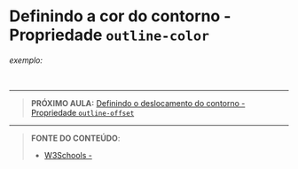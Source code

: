 # Definindo a cor do contorno - Propriedade `outline-color`





###### exemplo:

``` css
```





***

> **PRÓXIMO AULA:** [Definindo o deslocamento do contorno - Propriedade `outline-offset`](../7.4-outline-offset)

***


> **FONTE DO CONTEÚDO**:
>
> - [W3Schools - ]()
